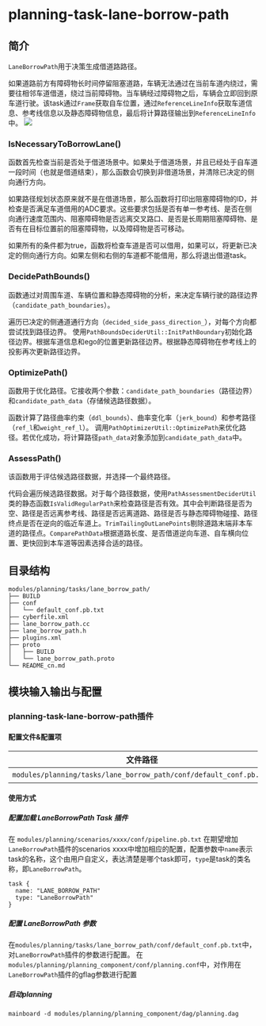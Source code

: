 planning-task-lane-borrow-path
==============================

## 简介

`LaneBorrowPath`用于决策生成借道路路径。

如果道路前方有障碍物长时间停留阻塞道路，车辆无法通过在当前车道内绕过，需要往相邻车道借道，绕过当前障碍物。当车辆经过障碍物之后，车辆会立即回到原车道行驶。该task通过`Frame`获取自车位置，通过`ReferenceLineInfo`获取车道信息、参考线信息以及静态障碍物信息，最后将计算路径输出到`ReferenceLineInfo`中。
![](./docs/images/1.png)

### IsNecessaryToBorrowLane()

函数首先检查当前是否处于借道场景中。如果处于借道场景，并且已经处于自车道一段时间（也就是借道结束），那么函数会切换到非借道场景，并清除已决定的侧向通行方向。

如果路径规划状态原来就不是在借道场景，那么函数将打印出阻塞障碍物的ID，并检查是否满足车道借用的ADC要求。这些要求包括是否有单一参考线、是否在侧向通行速度范围内、阻塞障碍物是否远离交叉路口、是否是长周期阻塞障碍物、是否有在目标位置前的阻塞障碍物，以及障碍物是否可移动。

如果所有的条件都为true，函数将检查车道是否可以借用，如果可以，将更新已决定的侧向通行方向。如果左侧和右侧的车道都不能借用，那么将退出借道task。

### DecidePathBounds()

函数通过对周围车道、车辆位置和静态障碍物的分析，来决定车辆行驶的路径边界（`candidate_path_boundaries`）。

遍历已决定的侧通道通行方向（`decided_side_pass_direction_`），对每个方向都尝试找到路径边界。
使用`PathBoundsDeciderUtil::InitPathBoundary`初始化路径边界。根据车道信息和ego的位置更新路径边界。根据静态障碍物在参考线上的投影再次更新路径边界。

### OptimizePath()

函数用于优化路径。它接收两个参数：`candidate_path_boundaries`（路径边界）和`candidate_path_data`（存储候选路径数据）。

函数计算了路径曲率约束（`ddl_bounds`）、曲率变化率（`jerk_bound`）和参考路径（`ref_l`和`weight_ref_l`）。
调用`PathOptimizerUtil::OptimizePath`来优化路径。若优化成功，将计算路径`path_data`对象添加到`candidate_path_data`中。

### AssessPath()

该函数用于评估候选路径数据，并选择一个最终路径。

代码会遍历候选路径数据。对于每个路径数据，使用`PathAssessmentDeciderUtil`类的静态函数`IsValidRegularPath`来检查路径是否有效。其中会判断路径是否为空、路径是否远离参考线、路径是否远离道路、路径是否与静态障碍物碰撞、路径终点是否在逆向的临近车道上。`TrimTailingOutLanePoints`剔除道路末端非本车道的路径点。`ComparePathData`根据道路长度、是否借道逆向车道、自车横向位置、更快回到本车道等因素选择合适的路径。

## 目录结构

```shell
modules/planning/tasks/lane_borrow_path/
├── BUILD
├── conf
│   └── default_conf.pb.txt
├── cyberfile.xml
├── lane_borrow_path.cc
├── lane_borrow_path.h
├── plugins.xml
├── proto
│   ├── BUILD
│   └── lane_borrow_path.proto
└── README_cn.md

```

## 模块输入输出与配置

### planning-task-lane-borrow-path插件

#### 配置文件&配置项


| 文件路径                                                           | 类型/结构                              | <div style="width: 300pt">说明</div> |
| ------------------------------------------------------------------ | -------------------------------------- | ------------------------------------ |
| `modules/planning/tasks/lane_borrow_path/conf/default_conf.pb.txt` | apollo::planning::LaneBorrowPathConfig | LaneBorrowPath 的配置文件            |

#### 使用方式

##### 配置加载 LaneBorrowPath Task 插件

在 `modules/planning/scenarios/xxxx/conf/pipeline.pb.txt` 在期望增加`LaneBorrowPath`插件的scenarios xxxx中增加相应的配置，配置参数中`name`表示task的名称，这个由用户自定义，表达清楚是哪个task即可，`type`是task的类名称，即`LaneBorrowPath`。

```
task {
  name: "LANE_BORROW_PATH"
  type: "LaneBorrowPath"
}
```

##### 配置 LaneBorrowPath 参数

在`modules/planning/tasks/lane_borrow_path/conf/default_conf.pb.txt`中，对`LaneBorrowPath`插件的参数进行配置。
在`modules/planning/planning_component/conf/planning.conf`中，对作用在`LaneBorrowPath`插件的gflag参数进行配置

##### 启动planning

```shell
mainboard -d modules/planning/planning_component/dag/planning.dag
```
